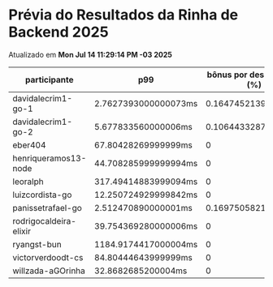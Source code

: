 # Prévia do Resultados da Rinha de Backend 2025
Atualizado em **Mon Jul 14 11:29:14 PM -03 2025**


| participante | p99 | bônus por desempenho (%) | multa ($) | lucro |
| -- | -- | -- | -- | -- |
|	davidalecrim1-go-1	|	2.7627393000000073ms	|	0.16474521399999986	|	104147.29674998373	|	242438.60450881993	|
|	davidalecrim1-go-2	|	5.677833560000006ms	|	0.10644332879999988	|	75915.36574998885	|	164073.34849997447	|
|	eber404	|	67.80428269999999ms	|	0	|	26868.880499999996	|	49899.3495	|
|	henriqueramos13-node	|	44.708285999999994ms	|	0	|	60470.81249999999	|	112302.9375	|
|	leoralph	|	317.49414883999094ms	|	0	|	64073.820999999996	|	118994.239	|
|	luizcordista-go	|	12.250724929999842ms	|	0	|	0	|	306471.94	|
|	panissetrafael-go	|	2.512470890000001ms	|	0.16975058219999997	|	75755.73915	|	177430.88935201097	|
|	rodrigocaldeira-elixir	|	39.754369280000006ms	|	0	|	69358.51474999999	|	128808.67025000001	|
|	ryangst-bun	|	1184.9174417000004ms	|	0	|	0	|	0	|
|	victorverdoodt-cs	|	84.80444643999999ms	|	0	|	42550.92625	|	79023.14875	|
|	willzada-aGOrinha	|	32.8682685200004ms	|	0	|	15511.055	|	28806.245000000003	|

